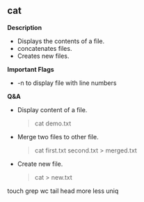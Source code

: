 ## cat

**Description**
 - Displays the contents of a file.
 - concatenates files.
 - Creates new files.

**Important Flags**
 - -n to display file with line numbers

**Q&A**
- Display content of a file.
  > cat demo.txt
- Merge two files to other file.
  > cat first.txt second.txt > merged.txt
- Create new file.
  > cat > new.txt


touch
grep
wc
tail
head
more
less
uniq
